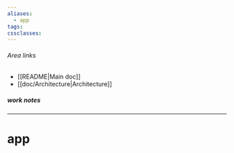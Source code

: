 ```yaml
---
aliases:
  - app
tags: 
cssclasses:
---
```

###### Area links
- [[README|Main doc]]
- [[doc/Architecture|Architecture]]
##### work notes

_______________________________
# app
